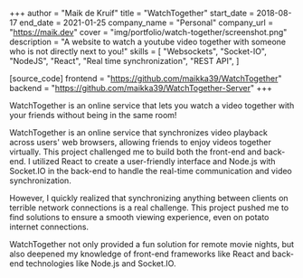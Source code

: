 +++
author = "Maik de Kruif"
title = "WatchTogether"
start_date = 2018-08-17
end_date = 2021-01-25
company_name = "Personal"
company_url = "https://maik.dev"
cover = "img/portfolio/watch-together/screenshot.png"
description = "A website to watch a youtube video together with someone who is not directly next to you!"
skills = [
    "Websockets",
    "Socket-IO",
    "NodeJS",
    "React",
    "Real time synchronization",
    "REST API",
]

[source_code]
frontend = "https://github.com/maikka39/WatchTogether"
backend = "https://github.com/maikka39/WatchTogether-Server"
+++

WatchTogether is an online service that lets you watch a video together with your friends without being in the same room!

WatchTogether is an online service that synchronizes video playback across users' web browsers, allowing friends to enjoy videos together virtually. This project challenged me to build both the front-end and back-end. I utilized React to create a user-friendly interface and Node.js with Socket.IO in the back-end to handle the real-time communication and video synchronization.

However, I quickly realized that synchronizing anything between clients on terrible network connections is a real challenge. This project pushed me to find solutions to ensure a smooth viewing experience, even on potato internet connections.

WatchTogether not only provided a fun solution for remote movie nights, but also deepened my knowledge of front-end frameworks like React and back-end technologies like Node.js and Socket.IO.
